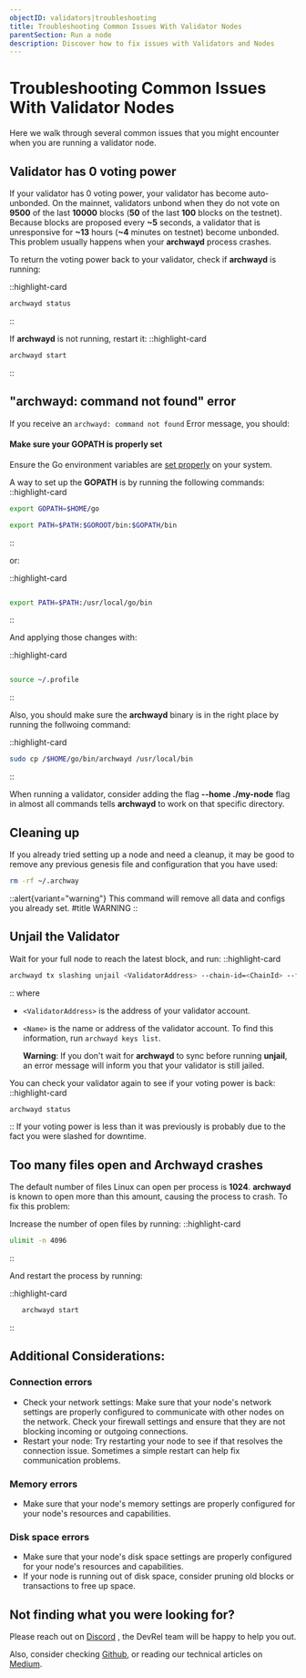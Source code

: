 ```yaml
---
objectID: validators|troubleshooting
title: Troubleshooting Common Issues With Validator Nodes
parentSection: Run a node
description: Discover how to fix issues with Validators and Nodes
---
```


# Troubleshooting Common Issues With Validator Nodes

Here we walk through several common issues that you might encounter when you are running a validator node.

## Validator has 0 voting power

If your validator has 0 voting power, your validator has become auto-unbonded. On the mainnet, validators unbond when they do not vote on **9500** of the last **10000** blocks (**50** of the last **100** blocks on the testnet). Because blocks are proposed every **~5** seconds, a validator that is unresponsive for **~13** hours (**~4** minutes on testnet) become unbonded. This problem usually happens when your **archwayd** process crashes.

To return the voting power back to your validator, check if **archwayd** is running:

::highlight-card

```bash
archwayd status
```

::

If **archwayd** is not running, restart it:
::highlight-card

```bash
archwayd start
```

::

## "archwayd: command not found" error

If you receive an  `archwayd: command not found` Error message, you should:

#### Make sure your **GOPATH** is properly set
Ensure the Go environment variables are <a href="https://golang.org/doc/gopath_code#GOPATH" target="_blank">set properly</a> on your system.

A way to set up the **GOPATH** is by running the following commands:
::highlight-card
```bash
export GOPATH=$HOME/go

export PATH=$PATH:$GOROOT/bin:$GOPATH/bin
```
::

or:

::highlight-card
```bash

export PATH=$PATH:/usr/local/go/bin
```

::

And applying those changes with:

::highlight-card
```bash

source ~/.profile
```

::



Also, you should make sure the **archwayd** binary is in the right place by running the follwoing command:

::highlight-card

```bash
sudo cp /$HOME/go/bin/archwayd /usr/local/bin
```

::


When running a validator, consider adding the flag **--home ./my-node** flag in almost all commands tells **archwayd** to work on that specific directory.

## Cleaning up

If you already tried setting up a node and need a cleanup, it may be good to remove any previous genesis file and configuration that you have used:


```bash
rm -rf ~/.archway
```


::alert{variant="warning"}
This command will remove all data and configs you already set.
#title
WARNING
::

## Unjail the Validator

Wait for your full node to reach the latest block, and run:
::highlight-card

```bash
archwayd tx slashing unjail <ValidatorAddress> --chain-id=<ChainId> --from=<Name>
```

::
where

- `<ValidatorAddress>` is the address of your validator account.
- `<Name>` is the name or address of the validator account. To find this information, run `archwayd keys list`.

  **Warning**:
  If you don't wait for **archwayd** to sync before running **unjail**, an error message will inform you that your validator is still jailed.

You can check your validator again to see if your voting power is back:
::highlight-card

```bash
archwayd status
```

::
If your voting power is less than it was previously is probably due to the fact you were slashed for downtime.

## Too many files open and Archwayd crashes

The default number of files Linux can open per process is **1024**. **archwayd** is known to open more than this amount, causing the process to crash. To fix this problem:

Increase the number of open files by running:
::highlight-card

```bash
ulimit -n 4096
```



::


And restart the process by running:

::highlight-card

```bash
   archwayd start
```

::

## Additional Considerations:

### **Connection errors**
- Check your network settings: Make sure that your node's network settings are properly configured to communicate with other nodes on the network. Check your firewall settings and ensure that they are not blocking incoming or outgoing connections.
- Restart your node: Try restarting your node to see if that resolves the connection issue. Sometimes a simple restart can help fix communication problems.

### **Memory errors**
- Make sure that your node's memory settings are properly configured for your node's resources and capabilities.

### **Disk space errors**
- Make sure that your node's disk space settings are properly configured for your node's resources and capabilities.
- If your node is running out of disk space, consider pruning old blocks or transactions to free up space.

## Not finding what you were looking for?

Please reach out on <a href="https://discord.gg/-5FVvx3WGfa" target="_blank">Discord</a>
, the DevRel team will be happy to help you out.

Also, consider checking <a href="https://github.com/archway-network" target="_blank">Github</a>, or reading our technical articles on <a href="https://medium.com/archwayhq" target="_blank">Medium</a>.
